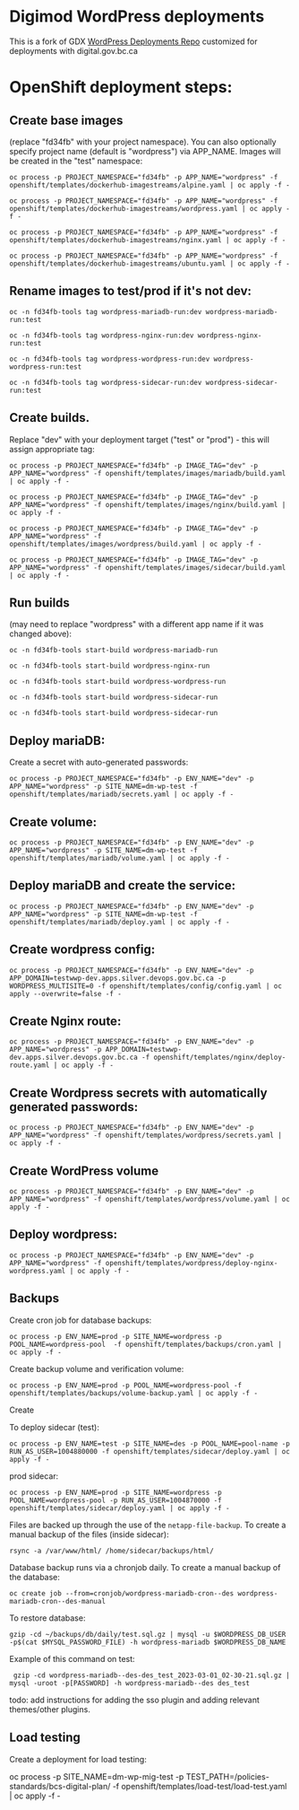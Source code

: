 # Digimod WordPress deployments

This is a fork of GDX [WordPress Deployments Repo](https://github.com/bcgov/wordpress) customized for deployments with digital.gov.bc.ca

# OpenShift deployment steps:

## Create base images 
(replace "fd34fb" with your project namespace). You can also optionally specify project name (default is "wordpress") via APP_NAME. Images will be created in the "test" namespace:

`oc process -p PROJECT_NAMESPACE="fd34fb" -p APP_NAME="wordpress" -f openshift/templates/dockerhub-imagestreams/alpine.yaml | oc apply -f -`

`oc process -p PROJECT_NAMESPACE="fd34fb" -p APP_NAME="wordpress" -f openshift/templates/dockerhub-imagestreams/wordpress.yaml | oc apply -f -`

`oc process -p PROJECT_NAMESPACE="fd34fb" -p APP_NAME="wordpress" -f openshift/templates/dockerhub-imagestreams/nginx.yaml | oc apply -f -`

`oc process -p PROJECT_NAMESPACE="fd34fb" -p APP_NAME="wordpress" -f openshift/templates/dockerhub-imagestreams/ubuntu.yaml | oc apply -f -`

## Rename images to test/prod if it's not dev:

`oc -n fd34fb-tools tag wordpress-mariadb-run:dev wordpress-mariadb-run:test`

`oc -n fd34fb-tools tag wordpress-nginx-run:dev wordpress-nginx-run:test`

`oc -n fd34fb-tools tag wordpress-wordpress-run:dev wordpress-wordpress-run:test`

`oc -n fd34fb-tools tag wordpress-sidecar-run:dev wordpress-sidecar-run:test`


## Create builds. 

Replace "dev" with your deployment target ("test" or "prod") - this will assign appropriate tag:

`oc process -p PROJECT_NAMESPACE="fd34fb" -p IMAGE_TAG="dev" -p APP_NAME="wordpress" -f openshift/templates/images/mariadb/build.yaml | oc apply -f -`

`oc process -p PROJECT_NAMESPACE="fd34fb" -p IMAGE_TAG="dev" -p APP_NAME="wordpress" -f openshift/templates/images/nginx/build.yaml | oc apply -f -`

`oc process -p PROJECT_NAMESPACE="fd34fb" -p IMAGE_TAG="dev" -p APP_NAME="wordpress" -f openshift/templates/images/wordpress/build.yaml | oc apply -f -`

`oc process -p PROJECT_NAMESPACE="fd34fb" -p IMAGE_TAG="dev" -p APP_NAME="wordpress" -f openshift/templates/images/sidecar/build.yaml | oc apply -f -`

## Run builds 
(may need to replace "wordpress" with a different app name if it was changed above):

`oc -n fd34fb-tools start-build wordpress-mariadb-run`

`oc -n fd34fb-tools start-build wordpress-nginx-run`

`oc -n fd34fb-tools start-build wordpress-wordpress-run`

`oc -n fd34fb-tools start-build wordpress-sidecar-run`

`oc -n fd34fb-tools start-build wordpress-sidecar-run`

## Deploy mariaDB:
Create a secret with auto-generated passwords:

`oc process -p PROJECT_NAMESPACE="fd34fb" -p ENV_NAME="dev" -p APP_NAME="wordpress" -p SITE_NAME=dm-wp-test -f openshift/templates/mariadb/secrets.yaml | oc apply -f -`

## Create volume:
`oc process -p PROJECT_NAMESPACE="fd34fb" -p ENV_NAME="dev" -p APP_NAME="wordpress" -p SITE_NAME=dm-wp-test -f openshift/templates/mariadb/volume.yaml | oc apply -f -`

## Deploy mariaDB and create the service:
`oc process -p PROJECT_NAMESPACE="fd34fb" -p ENV_NAME="dev" -p APP_NAME="wordpress" -p SITE_NAME=dm-wp-test -f openshift/templates/mariadb/deploy.yaml | oc apply -f -`

## Create wordpress config:

`oc process -p PROJECT_NAMESPACE="fd34fb" -p ENV_NAME="dev" -p APP_DOMAIN=testwwp-dev.apps.silver.devops.gov.bc.ca -p WORDPRESS_MULTISITE=0 -f openshift/templates/config/config.yaml | oc apply --overwrite=false -f -`

## Create Nginx route:
`oc process -p PROJECT_NAMESPACE="fd34fb" -p ENV_NAME="dev" -p APP_NAME="wordpress" -p APP_DOMAIN=testwwp-dev.apps.silver.devops.gov.bc.ca -f openshift/templates/nginx/deploy-route.yaml | oc apply -f -`

## Create Wordpress secrets with automatically generated passwords:
`oc process -p PROJECT_NAMESPACE="fd34fb" -p ENV_NAME="dev" -p APP_NAME="wordpress" -f openshift/templates/wordpress/secrets.yaml | oc apply -f -`

## Create WordPress volume
`oc process -p PROJECT_NAMESPACE="fd34fb" -p ENV_NAME="dev" -p APP_NAME="wordpress" -f openshift/templates/wordpress/volume.yaml | oc apply -f -`

## Deploy wordpress:
`oc process -p PROJECT_NAMESPACE="fd34fb" -p ENV_NAME="dev" -p APP_NAME="wordpress" -f openshift/templates/wordpress/deploy-nginx-wordpress.yaml | oc apply -f -`

## Backups
Create cron job for database backups:

`oc process -p ENV_NAME=prod -p SITE_NAME=wordpress -p POOL_NAME=wordpress-pool  -f openshift/templates/backups/cron.yaml | oc apply -f -`

Create backup volume and verification volume:

`oc process -p ENV_NAME=prod -p POOL_NAME=wordpress-pool -f openshift/templates/backups/volume-backup.yaml | oc apply -f -`

Create 

To deploy sidecar (test):

`oc process -p ENV_NAME=test -p SITE_NAME=des -p POOL_NAME=pool-name -p RUN_AS_USER=1004880000 -f openshift/templates/sidecar/deploy.yaml | oc apply -f -`

prod sidecar:

`oc process -p ENV_NAME=prod -p SITE_NAME=wordpress -p POOL_NAME=wordpress-pool -p RUN_AS_USER=1004870000 -f openshift/templates/sidecar/deploy.yaml | oc apply -f -`

Files are backed up through the use of the `netapp-file-backup`. To create a manual backup of the files (inside sidecar):

`rsync -a /var/www/html/ /home/sidecar/backups/html/`

Database backup runs via a chronjob daily. To create a manual backup of the database:

`oc create job --from=cronjob/wordpress-mariadb-cron--des wordpress-mariadb-cron--des-manual`

To restore database:

`gzip -cd ~/backups/db/daily/test.sql.gz | mysql -u $WORDPRESS_DB_USER -p$(cat $MYSQL_PASSWORD_FILE) -h wordpress-mariadb $WORDPRESS_DB_NAME`

Example of this command on test:

` gzip -cd wordpress-mariadb--des-des_test_2023-03-01_02-30-21.sql.gz | mysql -uroot -p[PASSWORD] -h wordpress-mariadb--des des_test`

todo: add instructions for adding the sso plugin and adding relevant themes/other plugins.

## Load testing

Create a deployment for load testing:

oc process -p SITE_NAME=dm-wp-mig-test -p TEST_PATH=/policies-standards/bcs-digital-plan/ -f openshift/templates/load-test/load-test.yaml | oc apply -f -
